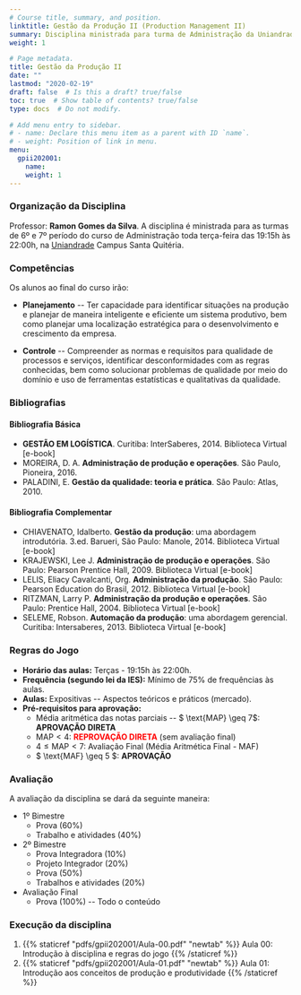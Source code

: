 ```yaml
---
# Course title, summary, and position.
linktitle: Gestão da Produção II (Production Management II)
summary: Disciplina ministrada para turma de Administração da Uniandrade no 1º semestre de 2020.
weight: 1

# Page metadata.
title: Gestão da Produção II
date: ""
lastmod: "2020-02-19"
draft: false  # Is this a draft? true/false
toc: true  # Show table of contents? true/false
type: docs  # Do not modify.

# Add menu entry to sidebar.
# - name: Declare this menu item as a parent with ID `name`.
# - weight: Position of link in menu.
menu:
  gpii202001:
    name: 
    weight: 1
---
```


### Organização da Disciplina

Professor: **Ramon Gomes da Silva**. A disciplina é ministrada para as turmas de 6º e 7º período do curso de Administração toda terça-feira das 19:15h às 22:00h, na [Uniandrade](https://www.uniandrade.br/) Campus Santa Quitéria.

### Competências

Os alunos ao final do curso irão:

* **Planejamento** -- Ter capacidade para identificar situações na produção e planejar de maneira inteligente e eficiente um sistema produtivo, bem como planejar uma localização estratégica para o desenvolvimento e crescimento da empresa.

* **Controle** -- Compreender as normas e requisitos para qualidade de processos e serviços, identificar desconformidades com as regras conhecidas, bem como solucionar problemas de qualidade por meio do domínio e uso de ferramentas estatísticas e qualitativas da qualidade.

### Bibliografias

#### Bibliografia Básica

* **GESTÃO EM LOGÍSTICA**. Curitiba: InterSaberes, 2014. Biblioteca Virtual [e-book]
* MOREIRA, D. A. **Administração de produção e operações**. São Paulo, Pioneira, 2016.
* PALADINI, E. **Gestão da qualidade: teoria e prática**. São Paulo: Atlas, 2010.

#### Bibliografia Complementar

* CHIAVENATO, Idalberto. **Gestão da produção**: uma abordagem introdutória. 3.ed. Barueri, São Paulo: Manole, 2014. Biblioteca Virtual [e-book]
* KRAJEWSKI, Lee J. **Administração de produção e operações**. São Paulo: Pearson Prentice Hall, 2009. Biblioteca Virtual [e-book]
* LELIS, Eliacy Cavalcanti, Org. **Administração da produção**. São Paulo: Pearson Education do Brasil, 2012. Biblioteca Virtual [e-book]
* RITZMAN, Larry P. **Administração da produção e operações**. São Paulo: Prentice Hall, 2004. Biblioteca Virtual [e-book]
* SELEME, Robson. **Automação da produção**: uma abordagem gerencial. Curitiba: Intersaberes, 2013. Biblioteca Virtual [e-book]

### Regras do Jogo

* **Horário das aulas:** Terças - 19:15h às 22:00h.
* **Frequência (segundo lei da IES):** Mínimo de 75% de frequências às aulas.
* **Aulas:** Expositivas -- Aspectos teóricos e práticos (mercado).
* **Pré-requisitos para aprovação:**
	* Média aritmética das notas parciais -- $ \text{MAP} \geq 7$: **APROVAÇÃO DIRETA** 
	* $\text{MAP} < 4$: <span style="color:red"> **REPROVAÇÃO DIRETA** </span> (sem avaliação final) 
	* $4 \leq \text{MAP} < 7$: Avaliação Final (Média Aritmética Final - $\text{MAF}$)
	* $ \text{MAF} \geq 5 $: **APROVAÇÃO**

<!-- {{% alert warning %}}
Não há 2ª chamada
{{% /alert %}} -->

### Avaliação

A avaliação da disciplina se dará da seguinte maneira:

* 1º Bimestre
	* Prova (60%)
	* Trabalho e atividades (40%)
* 2º Bimestre
	* Prova Integradora (10%)
	* Projeto Integrador (20%)
	* Prova (50%)
	* Trabalhos e atividades (20%)
* Avaliação Final
	* Prova (100%) -- Todo o conteúdo

### Execução da disciplina

1. {{% staticref "pdfs/gpii202001/Aula-00.pdf" "newtab" %}} Aula 00: Introdução à disciplina e regras do jogo {{% /staticref %}}
1. {{% staticref "pdfs/gpii202001/Aula-01.pdf" "newtab" %}} Aula 01: Introdução aos conceitos de produção e produtividade {{% /staticref %}}